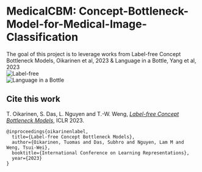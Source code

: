 # MedicalCBM: Concept-Bottleneck-Model-for-Medical-Image-Classification
The goal of this project is to leverage works from Label-free Concept Bottleneck Models, Oikarinen et al, 2023 &amp; Language in a Bottle, Yang et al, 2023 <br>
![Label-free](https://github.com/Wazhee/MedicalCBM-Concept-Bottleneck-Model-for-Medical-Image-Classification/assets/34732790/f3c129f6-4601-4a1a-8372-0eabeac7c944)<br>
![Language in a Bottle](https://github.com/Wazhee/MedicalCBM-Concept-Bottleneck-Model-for-Medical-Image-Classification/assets/34732790/0958596c-b805-46dc-8202-bafaf08c4383)


## Cite this work
T. Oikarinen, S. Das, L. Nguyen and T.-W. Weng, [*Label-free Concept Bottleneck Models*](https://openreview.net/pdf?id=FlCg47MNvBA), ICLR 2023.

```
@inproceedings{oikarinenlabel,
  title={Label-free Concept Bottleneck Models},
  author={Oikarinen, Tuomas and Das, Subhro and Nguyen, Lam M and Weng, Tsui-Wei},
  booktitle={International Conference on Learning Representations},
  year={2023}
}
```

